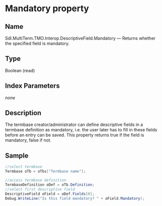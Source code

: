 # Mandatory property

## Name

Sdl.MultiTerm.TMO.Interop.DescriptiveField.Mandatory —          Returns whether the specified field is mandatory.


## Type

Boolean
 (read)

## Index Parameters
*none*


## Description

The termbase creator/administrator can define descriptive fields in a termbase definition as mandatory, i.e. the user later has to fill in these fields before an entry can be saved. This property returns true if the field is mandatory, false if not.


## Sample


```cs
//select termbase
Termbase oTb = oTbs["Termbase name"];

//access termbase definition
TermbaseDefinition oDef = oTb.Definition;
//select first descriptive field
DescriptiveField oField = oDef.Fields[0];
Debug.WriteLine("Is this field mandatory? " + oField.Mandatory);
```


